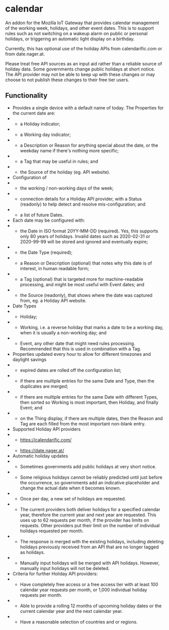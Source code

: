# calendar
An addon for the Mozilla IoT Gateway that provides calendar management of the working week, holidays, and other event dates.
This is to support rules such as not switching on a wakeup alarm on public or personal holidays, or triggering an automatic light display on a birthday.

Currently, this has optional use of the holiday APIs from calendarific.com or from date.nager.at.

Please treat free API sources as an input aid rather than a reliable source of holiday data. Some governments change public holidays at short notice.
The API provider may not be able to keep up with these changes or may choose to not publish these changes to their free tier users.

## Functionality
- Provides a single device with a default name of today. The Properties for the current date are:
- - a Holiday indicator;
- - a Working day indicator;
- - a Description or Reason for anything special about the date, or the weekday name if there's nothing more specific;
- - a Tag that may be useful in rules; and
- - the Source of the holiday (eg. API website).
- Configuration of
- - the working / non-working days of the week;
- - connection details for a Holiday API provider, with a Status (readonly) to help detect and resolve mis-configuration; and
- - a list of future Dates.
- Each date may be configured with:
- - the Date in ISO format 20YY-MM-DD (required). Yes, this supports only 80 years of holidays. Invalid dates such as 2020-02-31  or 2020-99-99 will be stored and ignored and eventually expire;
- - the Date Type (required);
- - a Reason or Description (optional) that notes why this date is of interest, in human readable form;
- - a Tag (optional) that is targeted more for machine-readable processing, and might be most useful with Event dates; and
- - the Source (readonly), that shows where the date was captured from, eg. a Holiday API website.
- Date Types
- - Holiday;
- - Working, i.e. a reverse holiday that marks a date to be a working day, when it is usually a non-working day; and
- - Event, any other date that might need rules processing. Recommended that this is used in combination with a Tag.
- Properties updated every hour to allow for different timezones and daylight savings
- - expired dates are rolled off the configuration list;
- - if there are multiple entries for the same Date and Type, then the duplicates are merged;
- - if there are multiple entries for the same Date with different Types, then sorted so Working is most important, then Holiday, and finally Event; and
- - on the Thing display, if there are multiple dates, then the Reason and Tag are each filled from the most important non-blank entry.
- Supported Holiday API providers
- - https://calendarific.com/
- - https://date.nager.at/
- Automatic holiday updates
- - Sometimes governments add public holidays at very short notice.
- - Some religious holidays cannot be reliably predicted until just before the occurrence, so governments add an indicative placeholder and change the actual date when it becomes known.
- - Once per day, a new set of holidays are requested.
- - The current providers both deliver holidays for a specified calendar year, therefore the current year and next year are requested. This uses up to 62 requests per month, if the provider has limits on requests. Other providers put their limit on the number of individual holidays requested per month.
- - The response is merged with the existing holidays, including deleting holidays previously received from an API that are no longer tagged as holidays.
- - Manually input holidays will be merged with API holidays. However, manually input holidays will not be deleted.
- Criteria for further Holiday API providers:
- - Have completely free access or a free access tier with at least 100 calendar year requests per month, or 1,000 individual holiday requests per month.
- - Able to provide a rolling 12 months of upcoming holiday dates or the current calendar year and the next calendar year.
- - Have a reasonable selection of countries and or regions.
